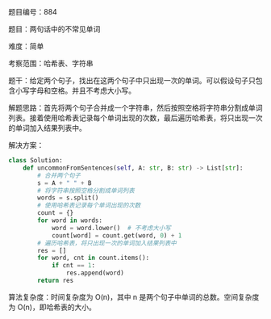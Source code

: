 题目编号：884

题目：两句话中的不常见单词

难度：简单

考察范围：哈希表、字符串

题干：给定两个句子，找出在这两个句子中只出现一次的单词。可以假设句子只包含小写字母和空格。并且不考虑大小写。

解题思路：首先将两个句子合并成一个字符串，然后按照空格将字符串分割成单词列表。接着使用哈希表记录每个单词出现的次数，最后遍历哈希表，将只出现一次的单词加入结果列表中。

解决方案：

```python
class Solution:
    def uncommonFromSentences(self, A: str, B: str) -> List[str]:
        # 合并两个句子
        s = A + " " + B
        # 将字符串按照空格分割成单词列表
        words = s.split()
        # 使用哈希表记录每个单词出现的次数
        count = {}
        for word in words:
            word = word.lower()  # 不考虑大小写
            count[word] = count.get(word, 0) + 1
        # 遍历哈希表，将只出现一次的单词加入结果列表中
        res = []
        for word, cnt in count.items():
            if cnt == 1:
                res.append(word)
        return res
```

算法复杂度：时间复杂度为 O(n)，其中 n 是两个句子中单词的总数。空间复杂度为 O(n)，即哈希表的大小。